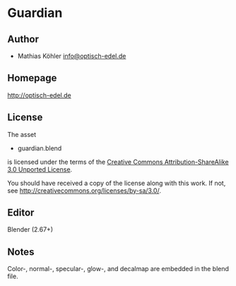 Guardian
========

Author
------

* Mathias Köhler <info@optisch-edel.de>

Homepage
--------

http://optisch-edel.de

License
-------

The asset

* guardian.blend

is licensed under the terms of the
[Creative Commons Attribution-ShareAlike 3.0 Unported License](../../COPYING).

You should have received a copy of the license along with this
work.  If not, see <http://creativecommons.org/licenses/by-sa/3.0/>.

Editor
------

Blender (2.67+)

Notes
-----

Color-, normal-, specular-, glow-, and decalmap are embedded in the blend file.
